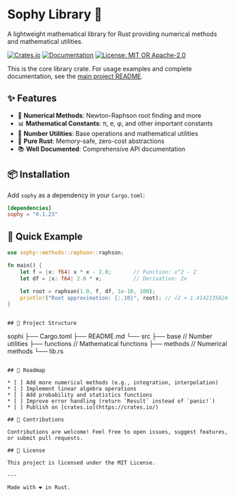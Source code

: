 
# Sophy Library 🧮

A lightweight mathematical library for Rust providing numerical methods and mathematical utilities.

[![Crates.io](https://img.shields.io/crates/v/sophy.svg)](https://crates.io/crates/sophy)
[![Documentation](https://docs.rs/sophy/badge.svg)](https://docs.rs/sophy)
[![License: MIT OR Apache-2.0](https://img.shields.io/badge/License-MIT%20OR%20Apache--2.0-blue.svg)](LICENSE)

This is the core library crate. For usage examples and complete documentation, see the [main project README](../README.md).

## ✨ Features

- 🔢 **Numerical Methods**: Newton-Raphson root finding and more
- 📊 **Mathematical Constants**: π, e, φ, and other important constants  
- 🧮 **Number Utilities**: Base operations and mathematical utilities
- 🦀 **Pure Rust**: Memory-safe, zero-cost abstractions
- 📚 **Well Documented**: Comprehensive API documentation

## 📦 Installation

Add `sophy` as a dependency in your `Cargo.toml`:

```toml
[dependencies]
sophy = "0.1.23"
````

## 🚀 Quick Example

```rust
use sophy::methods::raphson::raphson;

fn main() {
    let f = |x: f64| x * x - 2.0;       // Function: x^2 - 2
    let df = |x: f64| 2.0 * x;          // Derivative: 2x

    let root = raphson(1.0, f, df, 1e-10, 100);
    println!("Root approximation: {:.10}", root); // √2 ≈ 1.4142135624
}
```
```

## 📂 Project Structure

```
sophi
├── Cargo.toml
├── README.md
└── src
    ├── base          // Number utilities
    ├── functions     // Mathematical functions
    ├── methods       // Numerical methods
    └── lib.rs
```

## 🔧 Roadmap

* [ ] Add more numerical methods (e.g., integration, interpolation)
* [ ] Implement linear algebra operations
* [ ] Add probability and statistics functions
* [ ] Improve error handling (return `Result` instead of `panic!`)
* [ ] Publish on [crates.io](https://crates.io/)

## 🤝 Contributions

Contributions are welcome! Feel free to open issues, suggest features, or submit pull requests.

## 📜 License

This project is licensed under the MIT License.

---

Made with ❤️ in Rust.



